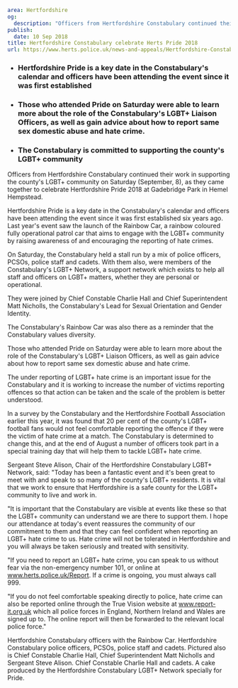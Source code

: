 ```yaml
area: Hertfordshire
og:
  description: "Officers from Hertfordshire Constabulary continued their work in supporting the county\u2019s LGBT+ community on Saturday (September, 8), as they came together to celebrate Hertfordshire Pride 2018 at Gadebridge Park in Hemel Hempstead."
publish:
  date: 10 Sep 2018
title: Hertfordshire Constabulary celebrate Herts Pride 2018
url: https://www.herts.police.uk/news-and-appeals/Hertfordshire-Constabulary-celebrate-Herts-Pride-2018-1753MD
```

* ### Hertfordshire Pride is a key date in the Constabulary's calendar and officers have been attending the event since it was first established

 * ### Those who attended Pride on Saturday were able to learn more about the role of the Constabulary's LGBT+ Liaison Officers, as well as gain advice about how to report same sex domestic abuse and hate crime.

 * ### The Constabulary is committed to supporting the county's LGBT+ community

Officers from Hertfordshire Constabulary continued their work in supporting the county's LGBT+ community on Saturday (September, 8), as they came together to celebrate Hertfordshire Pride 2018 at Gadebridge Park in Hemel Hempstead.

Hertfordshire Pride is a key date in the Constabulary's calendar and officers have been attending the event since it was first established six years ago. Last year's event saw the launch of the Rainbow Car, a rainbow coloured fully operational patrol car that aims to engage with the LGBT+ community by raising awareness of and encouraging the reporting of hate crimes.

On Saturday, the Constabulary held a stall run by a mix of police officers, PCSOs, police staff and cadets. With them also, were members of the Constabulary's LGBT+ Network, a support network which exists to help all staff and officers on LGBT+ matters, whether they are personal or operational.

They were joined by Chief Constable Charlie Hall and Chief Superintendent Matt Nicholls, the Constabulary's Lead for Sexual Orientation and Gender Identity.

The Constabulary's Rainbow Car was also there as a reminder that the Constabulary values diversity.

Those who attended Pride on Saturday were able to learn more about the role of the Constabulary's LGBT+ Liaison Officers, as well as gain advice about how to report same sex domestic abuse and hate crime.

The under reporting of LGBT+ hate crime is an important issue for the Constabulary and it is working to increase the number of victims reporting offences so that action can be taken and the scale of the problem is better understood.

In a survey by the Constabulary and the Hertfordshire Football Association earlier this year, it was found that 20 per cent of the county's LGBT+ football fans would not feel comfortable reporting the offence if they were the victim of hate crime at a match. The Constabulary is determined to change this, and at the end of August a number of officers took part in a special training day that will help them to tackle LGBT+ hate crime.

Sergeant Steve Alison, Chair of the Hertfordshire Constabulary LGBT+ Network, said: "Today has been a fantastic event and it's been great to meet with and speak to so many of the county's LGBT+ residents. It is vital that we work to ensure that Hertfordshire is a safe county for the LGBT+ community to live and work in.

"It is important that the Constabulary are visible at events like these so that the LGBT+ community can understand we are there to support them. I hope our attendance at today's event reassures the community of our commitment to them and that they can feel confident when reporting an LGBT+ hate crime to us. Hate crime will not be tolerated in Hertfordshire and you will always be taken seriously and treated with sensitivity.

"If you need to report an LGBT+ hate crime, you can speak to us without fear via the non-emergency number 101, or online at www.herts.police.uk/Report. If a crime is ongoing, you must always call 999.

"If you do not feel comfortable speaking directly to police, hate crime can also be reported online through the True Vision website at www.report-it.org.uk which all police forces in England, Northern Ireland and Wales are signed up to. The online report will then be forwarded to the relevant local police force."

Hertfordshire Constabulary officers with the Rainbow Car. Hertfordshire Constabulary police officers, PCSOs, police staff and cadets. Pictured also is Chief Constable Charlie Hall, Chief Superintendent Matt Nicholls and Sergeant Steve Alison. Chief Constable Charlie Hall and cadets. A cake produced by the Hertfordshire Constabulary LGBT+ Network specially for Pride.
